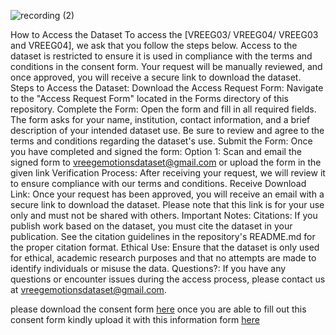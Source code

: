 ![recording (2)](https://github.com/vreegemotions/VREEG_Datasets/assets/161963326/eca2321e-ed6b-4ab6-9614-1b2982b8e357)

How to Access the Dataset
To access the [VREEG03/ VREEG04/ VREEG03 and VREEG04], we ask that you follow the steps below. Access to the dataset is restricted to ensure it is used in compliance with the terms and conditions in the consent form. Your request will be manually reviewed, and once approved, you will receive a secure link to download the dataset.
Steps to Access the Dataset:
Download the Access Request Form:
Navigate to the "Access Request Form" located in the Forms directory of this repository.
Complete the Form:
Open the form and fill in all required fields. The form asks for your name, institution, contact information, and a brief description of your intended dataset use. Be sure to review and agree to the terms and conditions regarding the dataset's use.
Submit the Form:
Once you have completed and signed the form:
Option 1: Scan and email the signed form to vreegemotionsdataset@gmail.com or upload the form in the given link
Verification Process:
After receiving your request, we will review it to ensure compliance with our terms and conditions.
Receive Download Link:
Once your request has been approved, you will receive an email with a secure link to download the dataset. Please note that this link is for your use only and must not be shared with others.
Important Notes:
Citations: If you publish work based on the dataset, you must cite the dataset in your publication. See the citation guidelines in the repository's README.md for the proper citation format.
Ethical Use: Ensure that the dataset is only used for ethical, academic research purposes and that no attempts are made to identify individuals or misuse the data.
Questions?: If you have any questions or encounter issues during the access process, please contact us at [vreegemotionsdataset@gmail.com](vreegemotionsdataset@gmail.com).


please download the consent form [here](https://drive.google.com/file/d/1n46GfYOZuuEbwQPO7WvJ49758sVGOoJ3/view?usp=sharing)
once you are able to fill out this consent form kindly upload it with this information form [here](https://docs.google.com/forms/d/e/1FAIpQLSf3mq674m7ygqnPetC8F3tdg8b8UKVHZ-rM420_yCfuiQJHvw/viewform?usp=sf_link)
